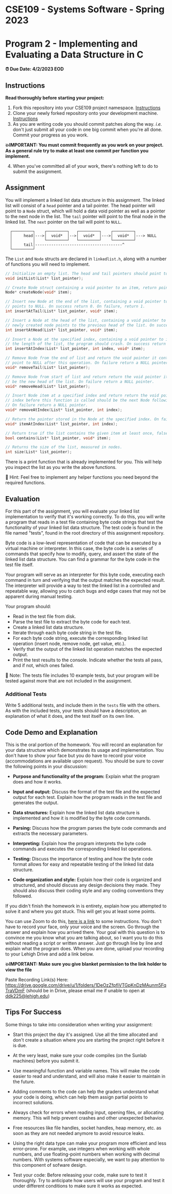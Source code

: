 # CSE109 - Systems Software - Spring 2023

# Program 2 - Implementing and Evaluating a Data Structure in C

**⏰ Due Date: 4/2/2023 EOD**

## Instructions 

**Read thoroughly before starting your project:**

1. Fork this repository into your CSE109 project namespace. [Instructions](https://docs.gitlab.com/ee/workflow/forking_workflow.html#creating-a-fork)
2. Clone your newly forked repository onto your development machine. [Instructions](https://docs.gitlab.com/ee/gitlab-basics/start-using-git.html#clone-a-repository) 
3. As you are writing code you should commit patches along the way. *i.e.* don't just submit all your code in one big commit when you're all done. Commit your progress as you work. 

**💥IMPORTANT: You must commit frequently as you work on your project. As a general rule try to make at least one commit per function you implement.**

4. When you've committed all of your work, there's nothing left to do to submit the assignment.

## Assignment

You will implement a linked list data structure in this assignment. The linked list will consist of a `head` pointer and a tail pointer. The head pointer will point to a `Node` struct, which will hold a data void pointer as well as a pointer to the next node in the list. The `tail` pointer will point to the final node in the linked list. The `next` pointer on the tail will point to `NULL`.


```
  ┌─────────┐    ┌─────────┐   ┌─────────┐    ┌─────────┐
  │     head│--->│  void*  │-->│  void*  │--->│  void*  │---> NULL
  │         │    └─────────┘   └─────────┘    └─────────┘
  │     tail│--------------------------------------^
  └─────────┘
```


The `List` and `Node` structs are declared in `linkedlist.h`, along with a number of functions you will need to implement.

```c
// Initialize an empty list. The head and tail pointers should point to NULL.
void initList(List* list_pointer);

// Create Node struct containing a void pointer to an item, return pointer to the newly created Node struct
Node* createNode(void* item);

// Insert new Node at the end of the list, containing a void pointer to item. The next pointer on this Node
// points to NULL. On success return 0. On failure, return 1.
int insertAtTail(List* list_pointer, void* item);

// Insert a Node at the head of the list, containing a void pointer to item. The next pointer on the
// newly created node points to the previous head of the list. On success return 0. On failure, return 1.
int insertAtHead(List* list_pointer, void* item);

// Insert a Node at the specified index, containing a void pointer to item. If the index is greater than
// the length of the list, the program should crash. On success return 0. On failure, return 1.
int insertAtIndex(List* list_pointer, int index, void* item);

// Remove Node from the end of list and return the void pointer it contains. The preceding Node should
// point to NULL after this operation. On failure return a NULL pointer.
void* removeTail(List* list_pointer);

// Remove Node from start of list and return return the void pointer it contains. The following Node should 
// be the new head of the list. On failure return a NULL pointer.
void* removeHead(List* list_pointer);

// Insert Node item at a specified index and return return the void pointer it contains. The Node at the specified
// index before this function is called should be the next Node following the newly inserted Node.
// On failure return a NULL pointer.
void* removeAtIndex(List* list_pointer, int index);

// Return the pointer stored in the Node at the specified index. On failure return a NULL pointer. 
void* itemAtIndex(List* list_pointer, int index);

// Return true if the list contains the given item at least once, false otherwise.
bool contains(List* list_pointer, void* item);

// Returns the size of the list, measured in nodes.
int size(List* list_pointer);
```

There is a print function that is already implemented for you. This will help you inspect the list as you write the above functions.

🤔 Hint: Feel free to implement any helper functions you need beyond the required functions.

## Evaluation

For this part of the assignment, you will evaluate your linked list implementation to verify that it's working correctly. To do this, you will write a program that reads in a test file containing byte code strings that test the functionality of your linked list data structure. The test code is found in the file named "tests", found in the root directory of this assignment repository.

Byte code is a low-level representation of code that can be executed by a virtual machine or interpreter. In this case, the byte code is a series of commands that specify how to modify, query, and assert the state of the linked list data structure. You can find a grammar for the byte code in the test file itself.

Your program will serve as an interpreter for this byte code, executing each command in turn and verifying that the output matches the expected result. The interpreter will provide a way to test the linked list in a controlled and repeatable way, allowing you to catch bugs and edge cases that may not be apparent during manual testing.

Your program should:

- Read in the test file from disk.
- Parse the test file to extract the byte code for each test.
- Create a linked list data structure.
- Iterate through each byte code string in the test file.
- For each byte code string, execute the corresponding linked list operation (insert node, remove node, get value, etc.).
- Verify that the output of the linked list operation matches the expected output.
- Print the test results to the console. Indicate whether the tests all pass, and if not, which ones failed.

📝 Note: The tests file includes 10 example tests, but your program will be tested against more that are not included in the assignment.

### Additional Tests

Write 5 additional tests, and include them in the `tests` file with the others. As with the included tests, your tests should have a description, an explanation of what it does, and the test itself on its own line.

## Code Demo and Explanation

This is the oral portion of the homework. You will record an explanation for your data structure which demonstrates its usage and implementation. You don't have to show your face but you do have to record your voice (accommodations are available upon request). You should be sure to cover the following points in your discussion:

- **Purpose and functionality of the program:** Explain what the program does and how it works.

- **Input and output:** Discuss the format of the test file and the expected output for each test. Explain how the program reads in the test file and generates the output.

- **Data structures:** Explain how the linked list data structure is implemented and how it is modified by the byte code commands.

- **Parsing:** Discuss how the program parses the byte code commands and extracts the necessary parameters.

- **Interpreting:** Explain how the program interprets the byte code commands and executes the corresponding linked list operations.

- **Testing:** Discuss the importance of testing and how the byte code format allows for easy and repeatable testing of the linked list data structure.

- **Code organization and style:** Explain how their code is organized and structured, and should discuss any design decisions they made. They should also discuss their coding style and any coding conventions they followed.

If you didn't finish the homework in is entirety, explain how you attempted to solve it and where you got stuck. This will get you at least some points. 

You can use Zoom to do this, [here is a link](https://support.zoom.us/hc/en-us/articles/360059781332-Getting-started-with-recording) to some instructions. You don't have to record your face, only your voice and the screen. Go through the answer and explain how you arrived there. Your goal with this question is to convince me you know what you are talking about, so I want you to do this without reading a script or written answer. Just go through line by line and explain what the program does. When you are done, upload your recording to your Lehigh Drive and add a link below. 

**💥IMPORTANT: Make sure you give blanket permission to the link holder to view the file**

Paste Recording Link(s) Here: https://drive.google.com/drive/u/1/folders/1DeOzZfpfiVTGpKnDzMAunm5FqTraVDmF (should be in Drive, please email me if unable to open at ddk225@lehigh.edu)

## Tips For Success 

Some things to take into consideration when writing your assignment:

- Start this project the day it's assigned. Use all the time allocated and don't create a situation where you are starting the project right before it is due.

- At the very least, make sure your code compiles (on the Sunlab machines) before you submit it.

- Use meaningful function and variable names. This will make the code easier to read and understand, and will also make it easier to maintain in the future.

- Adding comments to the code can help the graders understand what your code is doing, which can help them assign partial points to incorrect solutions.

- Always check for errors when reading input, opening files, or allocating memory. This will help prevent crashes and other unexpected behavior.

- Free resources like file handles, socket handles, heap memory, etc. as soon as they are not needed anymore to avoid resource leaks.

- Using the right data type can make your program more efficient and less error-prone. For example, use integers when working with whole numbers, and use floating-point numbers when working with decimal numbers. With systems software especially, we want to pay attention to this component of sofware design.

- Test your code: Before releasing your code, make sure to test it thoroughly. Try to anticipate how users will use your program and test it under different conditions to make sure it works as expected.
